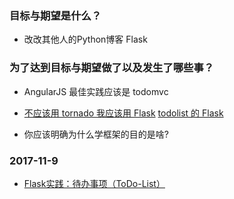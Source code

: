 ### 目标与期望是什么？

* 改改其他人的Python博客 Flask





### 为了达到目标与期望做了以及发生了哪些事？

* AngularJS 最佳实践应该是  todomvc
* [不应该用 tornado 我应该用 Flask](https://github.com/humiaozuzu/awesome-flask)
  [todolist 的 Flask](https://github.com/lalor/todolist)

* 你应该明确为什么学框架的目的是啥?


### 2017-11-9

* [Flask实践：待办事项（ToDo-List）](https://zhuanlan.zhihu.com/p/23834410)

